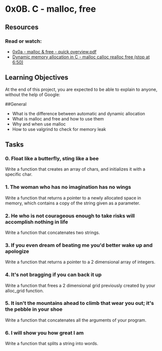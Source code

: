 # 0x0B. C - malloc, free

## Resources

### Read or watch:

* [0x0a - malloc & free - quick overview.pdf](https://s3.amazonaws.com/alx-intranet.hbtn.io/uploads/misc/2021/1/a094c90e7f466bbeaa49cb24c8f04e7f27aaad41.pdf?X-Amz-Algorithm=AWS4-HMAC-SHA256&X-Amz-Credential=AKIARDDGGGOUSBVO6H7D%2F20231003%2Fus-east-1%2Fs3%2Faws4_request&X-Amz-Date=20231003T221600Z&X-Amz-Expires=86400&X-Amz-SignedHeaders=host&X-Amz-Signature=9d615e0a203d00d4bfacb6d1bf43301ceabecbdfcf082e45e5b669d95e2bb8c8)
* [Dynamic memory allocation in C - malloc calloc realloc free (stop at 6:50)](https://www.youtube.com/watch?v=xDVC3wKjS64)

## Learning Objectives

At the end of this project, you are expected to be able to explain to anyone, without the help of Google:

##General

* What is the difference between automatic and dynamic allocation
* What is malloc and free and how to use them
* Why and when use malloc
* How to use valgrind to check for memory leak

## Tasks

### 0. Float like a butterfly, sting like a bee

Write a function that creates an array of chars, and initializes it with a specific char.

### 1. The woman who has no imagination has no wings

Write a function that returns a pointer to a newly allocated space in memory, which contains a copy of the string given as a parameter.

### 2. He who is not courageous enough to take risks will accomplish nothing in life

Write a function that concatenates two strings.

### 3. If you even dream of beating me you'd better wake up and apologize

Write a function that returns a pointer to a 2 dimensional array of integers.

### 4. It's not bragging if you can back it up

Write a function that frees a 2 dimensional grid previously created by your alloc_grid function.

### 5. It isn't the mountains ahead to climb that wear you out; it's the pebble in your shoe

Write a function that concatenates all the arguments of your program.

### 6. I will show you how great I am

Write a function that splits a string into words.
